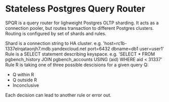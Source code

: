# Stateless Postgres Query Router

SPQR is a query router for lighweight Postgres OLTP sharding. It acts as a connection pooler, but routes transaction to different Postgres clusters. Routing is configured by set of shards and rules.


Shard is a connection string to HA cluster. e.g. 'host=rc1b-1337elrqataonjh7.mdb.yandexcloud.net port=6432 dbname=db1 user=user1'
Rule is a SELECT statement describing keyspace. e.g. 'SELECT * FROM pgbench_history JOIN pgbench_accounts USING (aid) WHERE aid < 31337'
Rule R is taking one of three possible descisions for a given query Q:
- Q within R
- Q outside R
- Inconclusive

Each decision can lead to another rule or error out.
